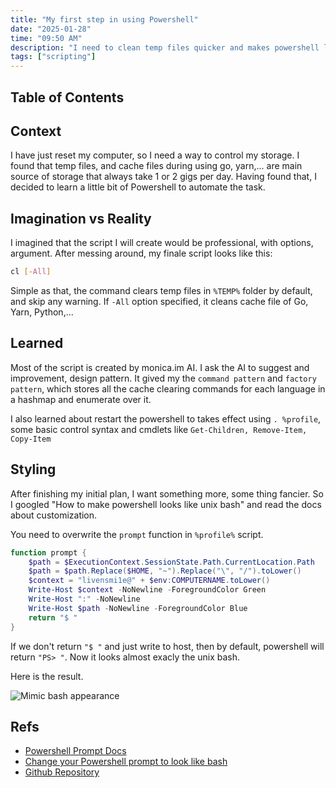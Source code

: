 ```yaml
---
title: "My first step in using Powershell"
date: "2025-01-28"
time: "09:50 AM"
description: "I need to clean temp files quicker and makes powershell looks more interesting without using Oh My Posh module"
tags: ["scripting"]
---
```


## Table of Contents

## Context

I have just reset my computer, so I need a way to control my storage. I found that temp files, and cache files during using go, yarn,... are main source of storage that always take 1 or 2 gigs per day. Having found that, I decided to learn a little bit of Powershell to automate the task.

## Imagination vs Reality

I imagined that the script I will create would be professional, with options, argument. After messing around, my finale script looks like this:

```bash
cl [-All]
```

Simple as that, the command clears temp files in `%TEMP%` folder by default, and skip any warning. If `-All` option specified, it cleans cache file of Go, Yarn, Python,...

## Learned

Most of the script is created by monica.im AI. I ask the AI to suggest and improvement, design pattern. It gived my the `command pattern` and `factory pattern`, which stores all the cache clearing commands for each language in a hashmap and enumerate over it.

I also learned about restart the powershell to takes effect using `. %profile`, some basic control syntax and cmdlets like `Get-Children, Remove-Item, Copy-Item`

## Styling

After finishing my initial plan, I want something more, some thing fancier. So I googled "How to make powershell looks like unix bash" and read the docs about customization.

You need to overwrite the `prompt` function in `%profile%` script.

```powershell
function prompt {
    $path = $ExecutionContext.SessionState.Path.CurrentLocation.Path
    $path = $path.Replace($HOME, "~").Replace("\", "/").toLower()
    $context = "livensmi1e@" + $env:COMPUTERNAME.toLower()
    Write-Host $context -NoNewline -ForegroundColor Green
    Write-Host ":" -NoNewline
    Write-Host $path -NoNewline -ForegroundColor Blue
    return "$ "
}
```

If we don't return `"$ "` and just write to host, then by default, powershell will return `"PS> "`. Now it looks almost exacly the unix bash.

Here is the result.

![Mimic bash appearance](../../assets/writings/result-1.png)

## Refs

- [Powershell Prompt Docs](https://learn.microsoft.com/en-us/powershell/module/microsoft.powershell.core/about/about_prompts?view=powershell-7.5)
- [Change your Powershell prompt to look like bash](https://yetanotherchris.dev/2017-02-23-change-your-powershell-prompt-to-look-like-bash/)
- [Github Repository](https://github.com/livensmi1e/scripts/tree/main/powershell)

